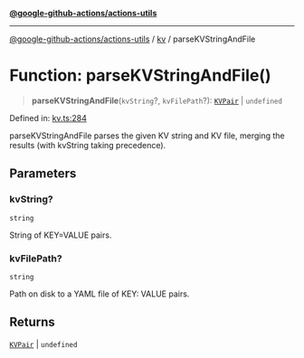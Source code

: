[**@google-github-actions/actions-utils**](../../README.md)

***

[@google-github-actions/actions-utils](../../modules.md) / [kv](../README.md) / parseKVStringAndFile

# Function: parseKVStringAndFile()

> **parseKVStringAndFile**(`kvString`?, `kvFilePath`?): [`KVPair`](../type-aliases/KVPair.md) \| `undefined`

Defined in: [kv.ts:284](https://github.com/google-github-actions/actions-utils/blob/main/src/kv.ts#L284)

parseKVStringAndFile parses the given KV string and KV file, merging the
results (with kvString taking precedence).

## Parameters

### kvString?

`string`

String of KEY=VALUE pairs.

### kvFilePath?

`string`

Path on disk to a YAML file of KEY: VALUE pairs.

## Returns

[`KVPair`](../type-aliases/KVPair.md) \| `undefined`
